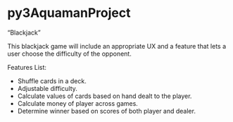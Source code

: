 # py3AquamanProject
“Blackjack”

This blackjack game will include an appropriate UX and a feature that lets a user choose the difficulty of the opponent.

Features List:
- Shuffle cards in a deck.
- Adjustable difficulty.
- Calculate values of cards based on hand dealt to the player.
- Calculate money of player across games.
- Determine winner based on scores of both player and dealer.
